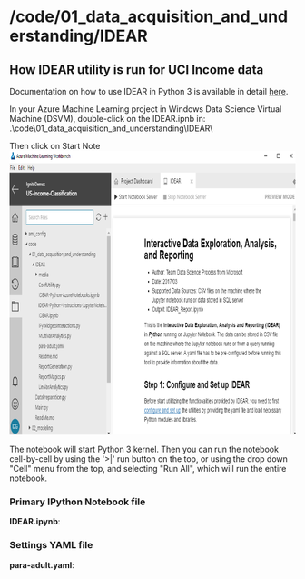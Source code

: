 # /code/01\_data\_acquisition\_and\_understanding\/IDEAR

## How IDEAR utility is run for UCI Income data
Documentation on how to use IDEAR in Python 3 is available in detail [here](https://github.com/Azure/Azure-TDSP-Utilities/blob/master/DataScienceUtilities/DataReport-Utils/Python/readme.md). 

In your Azure Machine Learning project in Windows Data Science Virtual Machine (DSVM), double-click on the IDEAR.ipnb in: .\code\01_data_acquisition_and_understanding\IDEAR\

Then click on Start Note
<img src="./media/start-jupyter-nb.png" width="700" height="500">

The notebook will start Python 3 kernel. Then you can run the notebook cell-by-cell by using the '>|' run button on the top, or using the drop down "Cell" menu from the top, and selecting "Run All", which will run the entire notebook.



### Primary IPython Notebook file
**IDEAR.ipynb**: 


### Settings YAML file
**para-adult.yaml**: 

